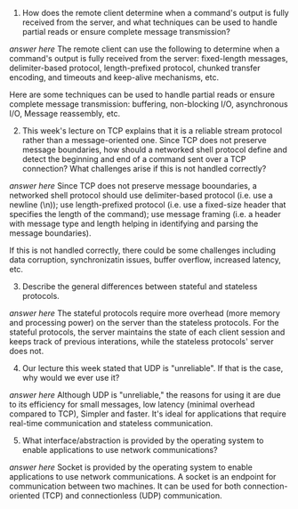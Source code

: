 1. How does the remote client determine when a command's output is fully received from the server, and what techniques can be used to handle partial reads or ensure complete message transmission?

_answer here_ The remote client can use the following to determine when a command's output is fully received from the server: fixed-length messages, delimiter-based protocol, length-prefixed protocol, chunked transfer encoding, and timeouts and keep-alive mechanisms, etc. 

Here are some techniques can be used to handle partial reads or ensure complete message transmission: buffering, non-blocking I/O, asynchronous I/O, Message reassembly, etc.

2. This week's lecture on TCP explains that it is a reliable stream protocol rather than a message-oriented one. Since TCP does not preserve message boundaries, how should a networked shell protocol define and detect the beginning and end of a command sent over a TCP connection? What challenges arise if this is not handled correctly?

_answer here_ Since TCP does not preserve message booundaries, a networked shell protocol should use delimiter-based protocol (i.e. use a newline (\n)); use length-prefixed protocol (i.e. use a fixed-size header that specifies the length of the command); use message framing (i.e. a header with message type and length helping in identifying and parsing the message boundaries). 

If this is not handled correctly, there could be some challenges including data corruption, synchronizatin issues, buffer overflow, increased latency, etc.

3. Describe the general differences between stateful and stateless protocols.

_answer here_ The stateful protocols require more overhead (more memory and processing power) on the server than the stateless protocols. For the stateful protocols, the server maintains the state of each client session and keeps track of previous interations, while the stateless protocols' server does not.

4. Our lecture this week stated that UDP is "unreliable". If that is the case, why would we ever use it?

_answer here_ Although UDP is "unreliable," the reasons for using it are due to its efficiency for small messages, low latency (minimal overhead compared to TCP), Simpler and faster. It's ideal for applications that require real-time communication and stateless communication. 

5. What interface/abstraction is provided by the operating system to enable applications to use network communications?

_answer here_ Socket is provided by the operating system to enable applications to use network communications. A socket is an endpoint for communication between two machines. It can be used for both connection-oriented (TCP) and connectionless (UDP) communication.